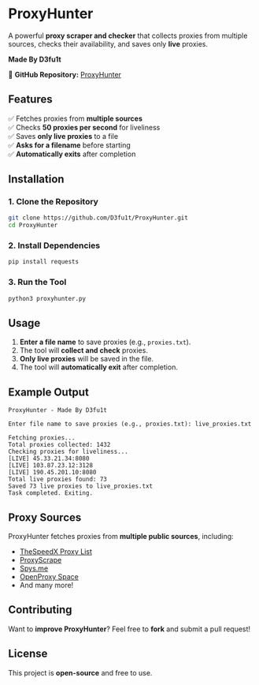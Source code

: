 # ProxyHunter
A powerful **proxy scraper and checker** that collects proxies from multiple sources, checks their availability, and saves only **live** proxies.

**Made By D3fu1t**  

📌 **GitHub Repository:** [ProxyHunter](https://github.com/D3fu1t/ProxyHunter)

## Features
✅ Fetches proxies from **multiple sources**  
✅ Checks **50 proxies per second** for liveliness  
✅ Saves **only live proxies** to a file  
✅ **Asks for a filename** before starting  
✅ **Automatically exits** after completion  

## Installation

### 1. Clone the Repository
```sh
git clone https://github.com/D3fu1t/ProxyHunter.git
cd ProxyHunter
```

### 2. Install Dependencies
```sh
pip install requests
```

### 3. Run the Tool
```sh
python3 proxyhunter.py
```

## Usage
1. **Enter a file name** to save proxies (e.g., `proxies.txt`).  
2. The tool will **collect and check** proxies.  
3. **Only live proxies** will be saved in the file.  
4. The tool will **automatically exit** after completion.  

## Example Output
```plaintext
ProxyHunter - Made By D3fu1t

Enter file name to save proxies (e.g., proxies.txt): live_proxies.txt

Fetching proxies...
Total proxies collected: 1432
Checking proxies for liveliness...
[LIVE] 45.33.21.34:8080
[LIVE] 103.87.23.12:3128
[LIVE] 190.45.201.10:8080
Total live proxies found: 73
Saved 73 live proxies to live_proxies.txt
Task completed. Exiting.
```

## Proxy Sources
ProxyHunter fetches proxies from **multiple public sources**, including:  
- [TheSpeedX Proxy List](https://github.com/TheSpeedX/SOCKS-List)  
- [ProxyScrape](https://api.proxyscrape.com)  
- [Spys.me](https://spys.me/proxy.txt)  
- [OpenProxy Space](https://openproxy.space)  
- And many more!  

## Contributing
Want to **improve ProxyHunter**? Feel free to **fork** and submit a pull request!  

## License
This project is **open-source** and free to use.
